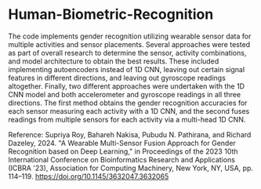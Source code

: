 # Human-Biometric-Recognition

The code implements gender recognition utilizing wearable sensor data for multiple activities and sensor placements. 
Several approaches were tested as part of overall research to determine the sensor, activity combinations, and model architecture to obtain the best results.
These included implementing autoencoders instead of 1D CNN, leaving out certain signal features in different directions, and leaving out gyroscope readings altogether. 
Finally, two different approaches were undertaken with the 1D CNN model and both accelerometer and gyroscope readings in all three directions.
The first method obtains the gender recognition accuracies for each sensor measuring each activity with a 1D CNN, and the second fuses readings from multiple sensors for each activity via a multi-head 1D CNN.

Reference:
Supriya Roy, Bahareh Nakisa, Pubudu N. Pathirana, and Richard Dazeley, 2024. "A Wearable Multi-Sensor Fusion Approach for Gender Recognition based on Deep Learning," in Proceedings of the 2023 10th International Conference on Bioinformatics Research and Applications (ICBRA '23), Association for Computing Machinery, New York, NY, USA, pp. 114–119. https://doi.org/10.1145/3632047.3632065
